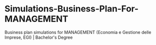 # Simulations-Business-Plan-For-MANAGEMENT
Business plan simulations for MANAGEMENT (Economia e Gestione delle Imprese, EGI) | Bachelor's Degree
